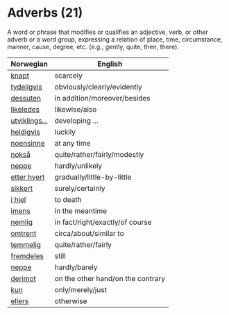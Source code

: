 # Adverbs (21)

A word or phrase that modifies or qualifies an adjective, verb, or other adverb or a word group, expressing a relation of place, time, circumstance, manner, cause, degree, etc. (e.g., gently, quite, then, there).

| Norwegian | English |
| --- | --- |
| [knapt](https://www.ordnett.no/search?language=no&phrase=knapt) | scarcely |
| [tydeligvis](https://www.ordnett.no/search?language=no&phrase=tydeligvis) | obviously/clearly/evidently |
| [dessuten](https://www.ordnett.no/search?language=no&phrase=dessuten) | in addition/moreover/besides |
| [likeledes](https://www.ordnett.no/search?language=no&phrase=likeledes) | likewise/also |
| [utviklings...](https://www.ordnett.no/search?language=no&phrase=utviklings...) | developing ... |
| [heldigvis](https://www.ordnett.no/search?language=no&phrase=heldigvis) | luckily |
| [noensinne](https://www.ordnett.no/search?language=no&phrase=noensinne) | at any time |
| [nokså](https://www.ordnett.no/search?language=no&phrase=nokså) | quite/rather/fairly/modestly |
| [neppe](https://www.ordnett.no/search?language=no&phrase=neppe) | hardly/unlikely |
| [etter hvert](https://www.ordnett.no/search?language=no&phrase=etter%20hvert) | gradually/little-by-little |
| [sikkert](https://www.ordnett.no/search?language=no&phrase=sikkert) | surely/certainly |
| [i hjel](https://www.ordnett.no/search?language=no&phrase=i%20hjel) | to death |
| [imens](https://www.ordnett.no/search?language=no&phrase=imens) | in the meantime |
| [nemlig](https://www.ordnett.no/search?language=no&phrase=nemlig) | in fact/right/exactly/of course |
| [omtrent](https://www.ordnett.no/search?language=no&phrase=omtrent) | circa/about/similar to |
| [temmelig](https://www.ordnett.no/search?language=no&phrase=temmelig) | quite/rather/fairly |
| [fremdeles](https://www.ordnett.no/search?language=no&phrase=fremdeles) | still |
| [neppe](https://www.ordnett.no/search?language=no&phrase=neppe) | hardly/barely |
| [derimot](https://www.ordnett.no/search?language=no&phrase=derimot) | on the other hand/on the contrary |
| [kun](https://www.ordnett.no/search?language=no&phrase=kun) | only/merely/just |
| [ellers](https://www.ordnett.no/search?language=no&phrase=ellers) | otherwise |

